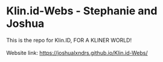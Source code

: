 # Klin.id-Webs - Stephanie and Joshua
This is the repo for Klin.ID, FOR A KLINER WORLD!
<br>
<br>
Website link: https://joshualxndrs.github.io/Klin.id-Webs/

